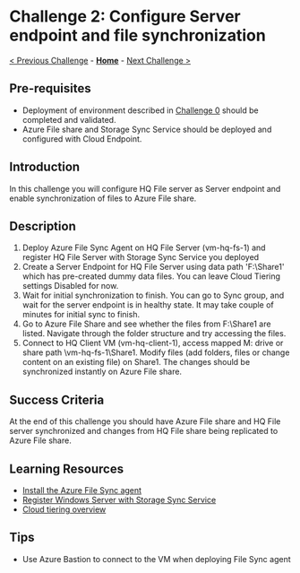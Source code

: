 # Challenge 2: Configure Server endpoint and file synchronization

[< Previous Challenge](./Challenge-01-set_files_and_filesync.md) - **[Home](../README.md)** - [Next Challenge >](./Challenge-03-add_branch_file_server.md)

## Pre-requisites
- Deployment of environment described in [Challenge 0](./Challenge-00-lab_setup.md) should be completed and validated.
- Azure File share and Storage Sync Service should be deployed and configured with Cloud Endpoint.

## Introduction
In this challenge you will configure HQ File server as Server endpoint and enable synchronization of files to Azure File share.

## Description

1. Deploy Azure File Sync Agent on HQ File Server (vm-hq-fs-1) and register HQ File Server with Storage Sync Service you deployed
1. Create a Server Endpoint for HQ File Server using data path 'F:\Share1' which has pre-created dummy data files. You can leave Cloud Tiering settings Disabled for now.
1. Wait for initial synchronization to finish. You can go to Sync group, and wait for  the server endpoint is in healthy state. It may take couple of minutes for initial sync to finish.
1. Go to Azure File Share and see whether the files from F:\Share1 are listed. Navigate through the folder structure and try accessing the files.
1. Connect to HQ Client VM (vm-hq-client-1), access mapped M: drive or share path \vm-hq-fs-1\Share1. Modify files (add folders, files or change content on an existing file) on Share1. The changes should be synchronized instantly on Azure File share.

## Success Criteria

At the end of this challenge you should have Azure File share and HQ File server synchronized and changes from HQ File share being replicated to Azure File share.

## Learning Resources

- [Install the Azure File Sync agent](https://docs.microsoft.com/azure/storage/file-sync/file-sync-deployment-guide#install-the-azure-file-sync-agent)
- [Register Windows Server with Storage Sync Service](https://docs.microsoft.com/azure/storage/file-sync/file-sync-deployment-guide#register-windows-server-with-storage-sync-service)
- [Cloud tiering overview](https://docs.microsoft.com/azure/storage/file-sync/file-sync-cloud-tiering-overview)

## Tips

- Use Azure Bastion to connect to the VM when deploying File Sync agent